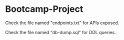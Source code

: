 # Bootcamp-Project

Check the file named "endpoints.txt" for APIs exposed.

Check the file named "db-dump.sql" for DDL queries.
